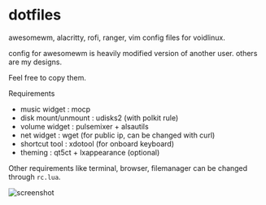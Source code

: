 # dotfiles
awesomewm, alacritty, rofi, ranger, vim config files for voidlinux.

config for awesomewm is heavily modified version of another user. 
others are my designs.

Feel free to copy them.

Requirements
- music widget         : mocp
- disk mount/unmount   : udisks2 (with polkit rule)
- volume widget        : pulsemixer + alsautils
- net widget           : wget (for public ip, can be changed with curl)
- shortcut tool        : xdotool (for onboard keyboard)
- theming              : qt5ct + lxappearance (optional)

Other requirements like terminal, browser, filemanager can be changed through `rc.lua`.

![screenshot](https://user-images.githubusercontent.com/76511536/136191712-64489313-85c2-4cbf-9883-e5f43f6a1d5c.png)

